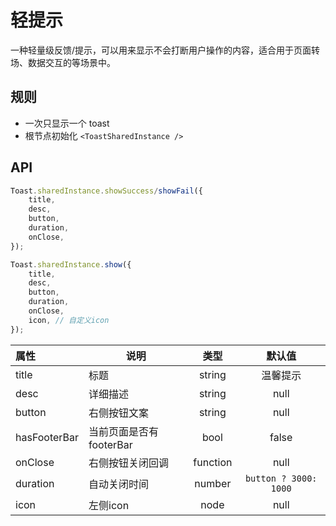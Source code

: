 # 轻提示

一种轻量级反馈/提示，可以用来显示不会打断用户操作的内容，适合用于页面转场、数据交互的等场景中。

## 规则

- 一次只显示一个 toast
- 根节点初始化 `<ToastSharedInstance />`

## API

```js
Toast.sharedInstance.showSuccess/showFail({
    title,
    desc,
    button,
    duration,
    onClose,
});

Toast.sharedInstance.show({
    title,
    desc,
    button,
    duration,
    onClose,
    icon, // 自定义icon
});
```

| 属性   | 说明      |   类型   |   默认值   |
| :-------- | ------ | :----: | :-----: |
| title     | 标题 | string | 温馨提示 |
| desc | 详细描述 | string |    null    |
| button | 右侧按钮文案 | string | null |
| hasFooterBar | 当前页面是否有footerBar | bool | false |
| onClose | 右侧按钮关闭回调 | function | null|
| duration| 自动关闭时间 | number | `button ? 3000: 1000`|
| icon | 左侧icon | node | null |